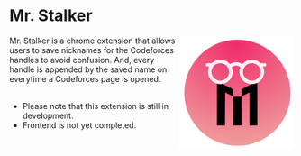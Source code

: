 # Mr. Stalker

<div>
<div>
<img align="right" src="https://raw.githubusercontent.com/AnonySharma/Chrome-MrStalker/master/assets/mrstalker.png" alt="Mr. Stalker Logo" height="200px"/>
</div>
<div style="max-width: 60%">
Mr. Stalker is a chrome extension that allows users to save nicknames for the Codeforces handles to avoid confusion. And, every handle is appended by the saved name on everytime a Codeforces page is opened.

<br>
<br>

-   Please note that this extension is still in development.
-   Frontend is not yet completed.

</div>
</div>
